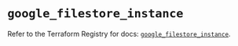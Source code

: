 # `google_filestore_instance`

Refer to the Terraform Registry for docs: [`google_filestore_instance`](https://registry.terraform.io/providers/hashicorp/google-beta/5.17.0/docs/resources/google_filestore_instance).
